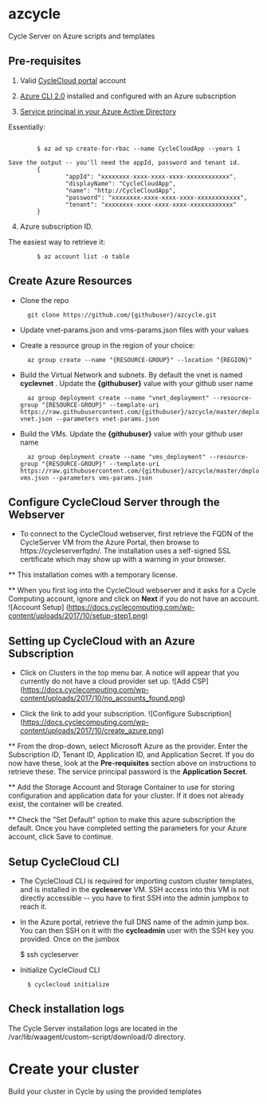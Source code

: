 # azcycle
Cycle Server on Azure scripts and templates

## Pre-requisites
1. Valid [CycleCloud portal](http://portal.cyclecomputing.com) account

2. [Azure CLI 2.0](https://docs.microsoft.com/en-us/cli/azure/overview?view=azure-cli-latest) installed and configured with an Azure subscription

3. [Service principal in your Azure Active Directory](https://docs.microsoft.com/en-us/cli/azure/create-an-azure-service-principal-azure-cli?view=azure-cli-latest)

Essentially:
```

        $ az ad sp create-for-rbac --name CycleCloudApp --years 1

Save the output -- you'll need the appId, password and tenant id.
        {
                "appId": "xxxxxxxx-xxxx-xxxx-xxxx-xxxxxxxxxxxx",
                "displayName": "CycleCloudApp",
                "name": "http://CycleCloudApp",
                "password": "xxxxxxxx-xxxx-xxxx-xxxx-xxxxxxxxxxxx",
                "tenant": "xxxxxxxx-xxxx-xxxx-xxxx-xxxxxxxxxxxx"
        }
```
4. Azure subscription ID. 

The easiest way to retrieve it:
```
        $ az account list -o table
```


## Create Azure Resources

* Clone the repo 

        git clone https://github.com/{githubuser}/azcycle.git

* Update vnet-params.json and vms-params.json files with your values

* Create a resource group in the region of your choice:

        az group create --name "{RESOURCE-GROUP}" --location "{REGION}"

* Build the Virtual Network and subnets. By default the vnet is named **cyclevnet** . Update the **{githubuser}** value with your github user name

        az group deployment create --name "vnet_deployment" --resource-group "{RESOURCE-GROUP}" --template-uri https://raw.githubusercontent.com/{githubuser}/azcycle/master/deploy-vnet.json --parameters vnet-params.json

* Build the VMs. Update the **{githubuser}** value with your github user name

        az group deployment create --name "vms_deployment" --resource-group "{RESOURCE-GROUP}" --template-uri https://raw.githubusercontent.com/{githubuser}/azcycle/master/deploy-vms.json --parameters vms-params.json


## Configure CycleCloud Server through the Webserver

* To connect to the CycleCloud webserver, first retrieve the FQDN of the CycleServer VM from the Azure Portal, then browse to https://cycleserverfqdn/. The installation uses a self-signed SSL certificate which may show up with a warning in your browser.

** This installation comes with a temporary license. 

** When you first log into the CycleCloud webserver and it asks for a Cycle Computing account, ignore and click on **Next** if you do not have an account.
![Account Setup]
(https://docs.cyclecomputing.com/wp-content/uploads/2017/10/setup-step1.png)


## Setting up CycleCloud with an Azure Subscription
* Click on Clusters in the top menu bar. A notice will appear that you currently do not have a cloud provider set up.
![Add CSP]
(https://docs.cyclecomputing.com/wp-content/uploads/2017/10/no_accounts_found.png)

* Click the link to add your subscription.
![Configure Subscription]
(https://docs.cyclecomputing.com/wp-content/uploads/2017/10/create_azure.png)

** From the drop-down, select Microsoft Azure as the provider. Enter the Subscription ID, Tenant ID, Application ID, and Application Secret. If you do now have these, look at the **Pre-requisites** section above on instructions to retrieve these. The service principal password is the **Application Secret**. 

** Add the Storage Account and Storage Container to use for storing configuration and application data for your cluster. If it does not already exist, the container will be created.

** Check the “Set Default” option to make this azure subscription the default. Once you have completed setting the parameters for your Azure account, click Save to continue.


## Setup CycleCloud CLI
* The CycleCloud CLI is required for importing custom cluster templates, and is installed in the **cycleserver** VM. SSH access into this VM is not directly accessible -- you have to first SSH into the admin jumpbox to reach it.

* In the Azure portal, retrieve the full DNS name of the admin jump box. You can then SSH on it with the **cycleadmin** user with the SSH key you provided. Once on the jumbox

    $ ssh cycleserver

* Initialize CycleCloud CLI

        $ cyclecloud initialize


## Check installation logs

The Cycle Server installation logs are located in the /var/lib/waagent/custom-script/download/0 directory.

# Create your cluster

Build your cluster in Cycle by using the provided templates

